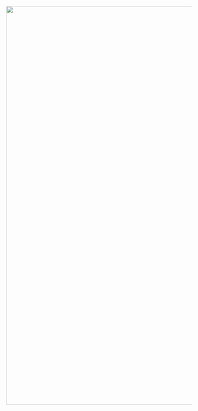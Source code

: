 
<div id="header" align="center">
 <img src="https://i.pinimg.com/originals/87/dc/7e/87dc7e791f1fc92c6c1ce12d034f5949.gif" width="1080"/>
</div>


